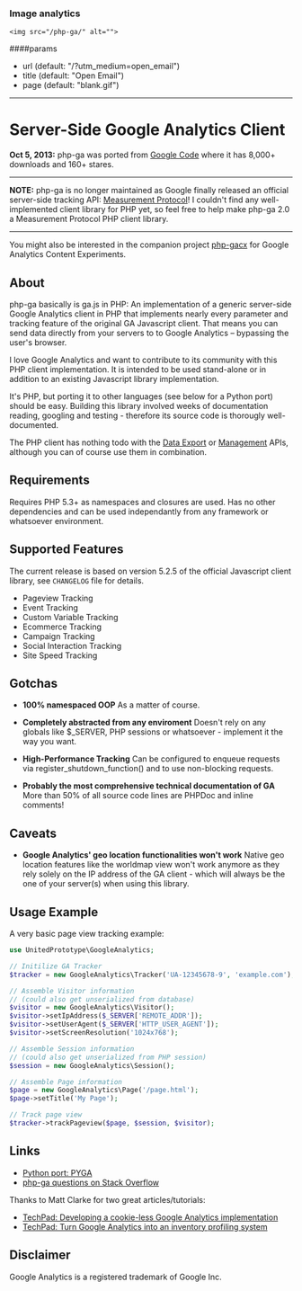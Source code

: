 ### Image analytics
```
<img src="/php-ga/" alt="">
```

####params
- url   (default: "/?utm_medium=open_email")
- title (default: "Open Email")
- page  (default: "blank.gif")

- - - - - - - - - - - - - - - - - - - - - - - - - - - - - - - - - - - - - - - - - - - - - -



Server-Side Google Analytics Client
===========================================================================================

**Oct 5, 2013:** php-ga was ported from [Google Code](https://code.google.com/p/php-ga/)
where it has 8,000+ downloads and 160+ stares.

- - - - - - - - - - - - - - - - - - - - - - - - - - - - - - - - - - - - - - - - - - - - - -
**NOTE:** php-ga is no longer maintained as Google finally released an official server-side
tracking API: [Measurement Protocol](https://developers.google.com/analytics/devguides/collection/protocol/v1/)!
I couldn't find any well-implemented client library for PHP yet, so feel free to help make
php-ga 2.0 a Measurement Protocol PHP client library.
- - - - - - - - - - - - - - - - - - - - - - - - - - - - - - - - - - - - - - - - - - - - - -

You might also be interested in the companion project [php-gacx](https://github.com/thomasbachem/php-gacx)
for Google Analytics Content Experiments.


About
-------------------------------------------------------------------------------------------

php-ga basically is ga.js in PHP: An implementation of a generic server-side Google
Analytics client in PHP that implements nearly every parameter and tracking feature of the
original GA Javascript client. That means you can send data directly from your servers to
to Google Analytics – bypassing the user's browser.

I love Google Analytics and want to contribute to its community with this PHP client
implementation. It is intended to be used stand-alone or in addition to an existing
Javascript library implementation.

It's PHP, but porting it to other languages (see below for a Python port) should be easy.
Building this library involved weeks of documentation reading, googling and testing -
therefore its source code is thorougly well-documented.

The PHP client has nothing todo with the
[Data Export](http://code.google.com/apis/analytics/docs/gdata/gdataDeveloperGuide.html)
or [Management](http://code.google.com/apis/analytics/docs/mgmt/home.html) APIs, although
you can of course use them in combination.


Requirements
-------------------------------------------------------------------------------------------

Requires PHP 5.3+ as namespaces and closures are used. Has no other dependencies and can be
used independantly from any framework or whatsoever environment.


Supported Features
-------------------------------------------------------------------------------------------

The current release is based on version 5.2.5 of the official Javascript client library,
see `CHANGELOG` file for details.

- Pageview Tracking
- Event Tracking
- Custom Variable Tracking
- Ecommerce Tracking
- Campaign Tracking
- Social Interaction Tracking
- Site Speed Tracking


Gotchas
-------------------------------------------------------------------------------------------

- **100% namespaced OOP**
  As a matter of course.

- **Completely abstracted from any enviroment**
  Doesn't rely on any globals like $_SERVER, PHP sessions or whatsoever - implement it the
  way you want.

- **High-Performance Tracking**
  Can be configured to enqueue requests via register_shutdown_function() and to use
  non-blocking requests.

- **Probably the most comprehensive technical documentation of GA**
  More than 50% of all source code lines are PHPDoc and inline comments!


Caveats
-------------------------------------------------------------------------------------------

- **Google Analytics' geo location functionalities won't work**
  Native geo location features like the worldmap view won't work anymore as they rely
  solely on the IP address of the GA client - which will always be the one of your
  server(s) when using this library.


Usage Example
-------------------------------------------------------------------------------------------

A very basic page view tracking example:

```php
use UnitedPrototype\GoogleAnalytics;

// Initilize GA Tracker
$tracker = new GoogleAnalytics\Tracker('UA-12345678-9', 'example.com');

// Assemble Visitor information
// (could also get unserialized from database)
$visitor = new GoogleAnalytics\Visitor();
$visitor->setIpAddress($_SERVER['REMOTE_ADDR']);
$visitor->setUserAgent($_SERVER['HTTP_USER_AGENT']);
$visitor->setScreenResolution('1024x768');

// Assemble Session information
// (could also get unserialized from PHP session)
$session = new GoogleAnalytics\Session();

// Assemble Page information
$page = new GoogleAnalytics\Page('/page.html');
$page->setTitle('My Page');

// Track page view
$tracker->trackPageview($page, $session, $visitor);
```


Links
-------------------------------------------------------------------------------------------

- [Python port: PYGA](https://github.com/kra3/py-ga-mob)
- [php-ga questions on Stack Overflow](http://stackoverflow.com/search?q=%22php-ga%22)

Thanks to Matt Clarke for two great articles/tutorials:

- [TechPad: Developing a cookie-less Google Analytics implementation](http://techpad.co.uk/content.php?sid=205)
- [TechPad: Turn Google Analytics into an inventory profiling system](http://techpad.co.uk/content.php?sid=209)


Disclaimer
-------------------------------------------------------------------------------------------

Google Analytics is a registered trademark of Google Inc.
